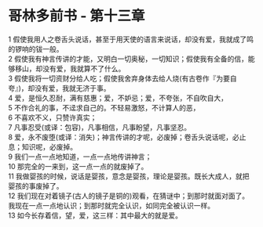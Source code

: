 # 哥林多前书 - 第十三章
  
 1 假使我用人之卷舌头说话，甚至于用天使的语言来说话，却没有爱，我就成了鸣的锣响的钹一般。  
 2 假使我有神言传讲的才能，又明白一切奥秘，一切知识；假使我有全备的信，能够移山，却没有爱，我就算不了什么。  
 3 假使我将一切资财分给人吃；假使我舍弃身体去给人烧(有古卷作『为要自夸』)，却没有爱，我就无济于事。  
 4 爱，是恒久忍耐，满有慈惠；爱，不妒忌；爱，不夸张，不自吹自大，  
 5 不作合礼的事，不迳求自己的。不轻易激怒，不计算人的恶，  
 6 不喜欢不义，只赞许真实；  
 7 凡事忍受(或译：包容)，凡事相信，凡事盼望，凡事坚忍。  
 8 爱，永不废堕(或译：消失)；神言传讲的才呢，必废掉；卷舌头说话呢，必止息；知识呢，必废掉。  
 9 我们一点一点地知道，一点一点地传讲神言；  
 10 那完全的一来到，这一点一点的就废掉了。  
 11 我做婴孩的时候，说话是婴孩，意念是婴孩，理论是婴孩。既长大成人，就把婴孩的事废掉了。  
 12 我们现在对着镜子(古人的镜子是铜的)观看，在猜谜中；到那时就面对面了。我现在一点一点地认识；到那时就完全认识，如同完全被认识一样。  
 13 如今长存着信，望，爱，这三样：其中最大的就是爱。